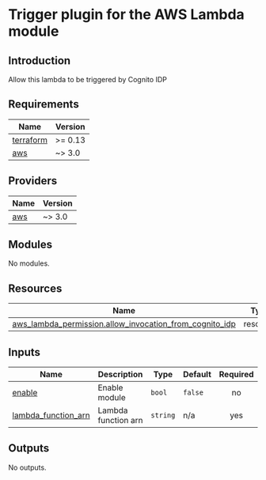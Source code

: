 # Trigger plugin for the AWS Lambda module

## Introduction
Allow this lambda to be triggered by Cognito IDP

## Requirements

| Name | Version |
|------|---------|
| <a name="requirement_terraform"></a> [terraform](#requirement\_terraform) | >= 0.13 |
| <a name="requirement_aws"></a> [aws](#requirement\_aws) | ~> 3.0 |

## Providers

| Name | Version |
|------|---------|
| <a name="provider_aws"></a> [aws](#provider\_aws) | ~> 3.0 |

## Modules

No modules.

## Resources

| Name | Type |
|------|------|
| [aws_lambda_permission.allow_invocation_from_cognito_idp](https://registry.terraform.io/providers/hashicorp/aws/latest/docs/resources/lambda_permission) | resource |

## Inputs

| Name | Description | Type | Default | Required |
|------|-------------|------|---------|:--------:|
| <a name="input_enable"></a> [enable](#input\_enable) | Enable module | `bool` | `false` | no |
| <a name="input_lambda_function_arn"></a> [lambda\_function\_arn](#input\_lambda\_function\_arn) | Lambda function arn | `string` | n/a | yes |

## Outputs

No outputs.
